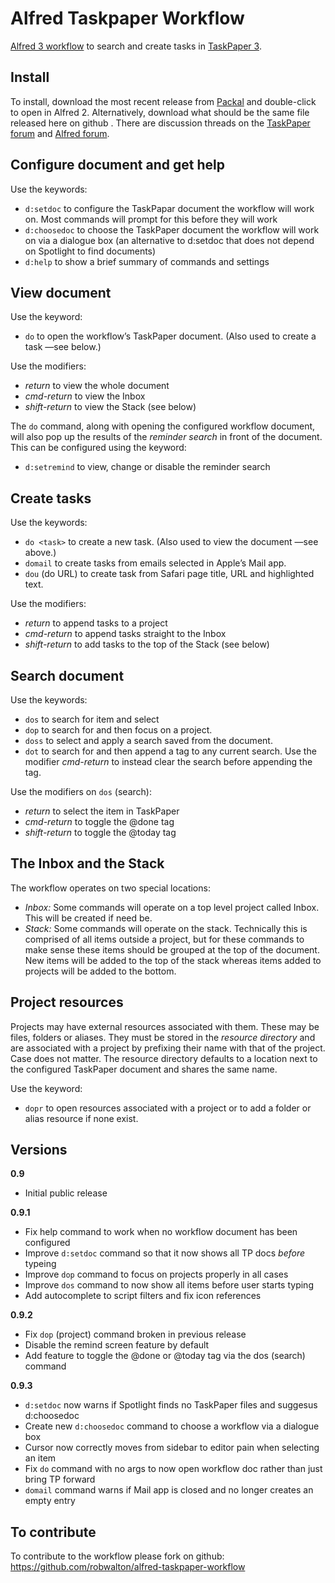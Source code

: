 # Alfred Taskpaper Workflow

[Alfred 3 workflow](https://www.alfredapp.com/workflows/) to search and create tasks in [TaskPaper 3](https://www.taskpaper.com).

## Install
To install, download the most recent release from [Packal](http://www.packal.org/workflow/taskpaper) and double-click to open in Alfred 2. Alternatively, download what should be the same file released here on github . There are discussion threads on the [TaskPaper forum](http://support.hogbaysoftware.com/t/alfred-2-workflow-for-taskpaper-3/2481) and [Alfred forum](http://www.alfredforum.com/topic/9605-taskpaper3-workflow-for-alfred/).

## Configure document and get help
Use the keywords:
- `d:setdoc` to configure the TaskPapar document the workflow will work on. Most commands will prompt for this before they will work
- `d:choosedoc` to choose the TaskPaper document the workflow will work on via a dialogue box (an alternative to d:setdoc that does not depend on Spotlight to find documents)
- `d:help` to show a brief summary of commands and settings

## View document
Use the keyword:
- `do` to open the workflow’s TaskPaper document. (Also used to create a task —see below.)

Use the modifiers:
- _return_ to view the whole document
- _cmd-return_ to view the Inbox
- _shift-return_ to view the Stack (see below)

The `do` command, along with opening the configured workflow document, will also pop up the results of the _reminder search_ in front of the document. This can be configured using the keyword:
- `d:setremind` to view, change or disable the reminder search

## Create tasks
Use the keywords:
- `do <task>` to create a new task. (Also used to view the document —see above.)
- `domail` to create tasks from emails selected in Apple’s Mail app.
- `dou` (do URL) to create task from Safari page title, URL and highlighted text.

Use the modifiers:
- _return_ to append tasks to a project
- _cmd-return_ to append tasks straight to the Inbox
- _shift-return_ to add tasks to the top of the Stack (see below)

## Search document
Use the keywords:
- `dos` to search for item and select
- `dop` to search for and then focus on a project.
- `doss` to select and apply a search saved from the document.
- `dot` to search for and then append a tag to any current search. Use the modifier _cmd-return_ to instead clear the search before appending the tag.

Use the modifiers on `dos` (search):
- _return_ to select the item in TaskPaper
- _cmd-return_ to toggle the @done tag
- _shift-return_ to toggle the @today tag

## The Inbox and the Stack
The workflow operates on two special locations:

- _Inbox:_ Some commands will operate on a top level project called Inbox. This will be created if need be.
- _Stack:_ Some commands will operate on the stack. Technically this is comprised of all items outside a project, but for these commands to make sense these items should be grouped at the top of the document. New items will be added to the top of the stack whereas items added to projects will be added to the bottom.

## Project resources
Projects may have external resources associated with them. These may be files, folders or aliases. They must be stored in the _resource directory_ and are associated with a project by prefixing their name with that of the project. Case does not matter. The resource directory defaults to a location next to the configured TaskPaper document and shares the same name.

Use the keyword:

- `dopr` to open resources associated with a project or to add a folder or alias resource if none exist.

## Versions
**0.9**
- Initial public release

**0.9.1**
- Fix help command to work when no workflow document has been configured
- Improve `d:setdoc` command so that it now shows all TP docs *before* typeing
- Improve `dop` command to focus on projects properly in all cases
- Improve `dos` command to now show all items before user starts typing
- Add autocomplete to script filters and fix icon references

**0.9.2**
- Fix `dop` (project) command broken in previous release
- Disable the remind screen feature by default
- Add feature to toggle the @done or @today tag via the dos (search) command

**0.9.3**
- `d:setdoc` now warns if Spotlight finds no TaskPaper files and suggesus d:choosedoc
- Create new `d:choosedoc` command to choose a workflow via a dialogue box
- Cursor now correctly moves from sidebar to editor pain when selecting an item
- Fix `do` command with no args to now open workflow doc rather than just bring TP forward
- `domail` command warns if Mail app is closed and no longer creates an empty entry

## To contribute
To contribute to the workflow please fork on github: https://github.com/robwalton/alfred-taskpaper-workflow

